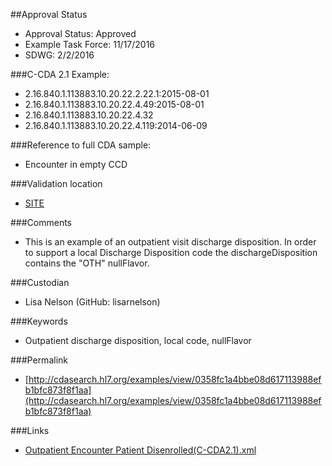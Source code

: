 ##Approval Status 

* Approval Status: Approved
* Example Task Force: 11/17/2016
* SDWG: 2/2/2016

###C-CDA 2.1 Example: 

* 2.16.840.1.113883.10.20.22.2.22.1:2015-08-01
* 2.16.840.1.113883.10.20.22.4.49:2015-08-01
* 2.16.840.1.113883.10.20.22.4.32
* 2.16.840.1.113883.10.20.22.4.119:2014-06-09

###Reference to full CDA sample:
* Encounter in empty CCD


###Validation location

* [SITE](https://sitenv.org/c-cda-validator)


###Comments

* This is an example of an outpatient visit discharge disposition. In order to support a local Discharge Disposition code the dischargeDisposition contains the "OTH" nullFlavor.

###Custodian

* Lisa Nelson (GitHub: lisarnelson)



###Keywords

* Outpatient discharge disposition, local code, nullFlavor


###Permalink 

* [http://cdasearch.hl7.org/examples/view/0358fc1a4bbe08d617113988efb1bfc873f8f1aa](http://cdasearch.hl7.org/examples/view/0358fc1a4bbe08d617113988efb1bfc873f8f1aa)

###Links 

* [Outpatient Encounter Patient Disenrolled(C-CDA2.1).xml](https://github.com/HL7/C-CDA-Examples/tree/master/Encounters/Outpatient%20Encounter%20Patient%20Disenrolled/Outpatient%20Encounter%20Patient%20Disenrolled%28C-CDA2.1%29.xml)
